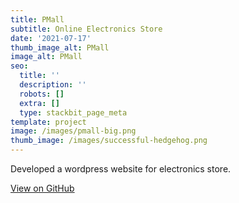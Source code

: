```yaml
---
title: PMall
subtitle: Online Electronics Store
date: '2021-07-17'
thumb_image_alt: PMall
image_alt: PMall
seo:
  title: ''
  description: ''
  robots: []
  extra: []
  type: stackbit_page_meta
template: project
image: /images/pmall-big.png
thumb_image: /images/successful-hedgehog.png
---
```

Developed a wordpress website for electronics store.

[View on GitHub](https://github.com/usmanwalana/Portfolio-Public/tree/master/PMall)

